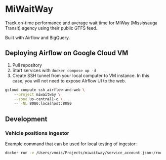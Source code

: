 # MiWaitWay

Track on-time performance and average wait time for MiWay (Mississauga Transit) agency using their public GTFS feed.

Built with Airflow and BigQuery.

## Deploying Airflow on Google Cloud VM

1. Pull repository
2. Start services with `docker compose up -d`
3. Create SSH tunnel from your local computer to VM instance. In this case, you will not need to expose AIrflow UI to the web.

```bash
gcloud compute ssh airflow-and-web \
    --project miwaitway \
    --zone us-central1-c \
    -- -NL 8080:localhost:8080
```


## Development

### Vehicle positions ingestor

Example command that can be used for local testing of ingestor:

```bash
docker run -v /Users/vmois/Projects/miwaitway/service_account.json:/root/creds/service_account.json -e VEHICLE_LOCATION_URL="https://www.miapp.ca/GTFS_RT/Vehicle/VehiclePositions.pb" -e BUCKET_NAME=miwaitway -e LOGLEVEL=debug -e GOOGLE_APPLICATION_CREDENTIALS=/root/creds/service_account.json miwaitway_vehicle_positions_ingestor
```

